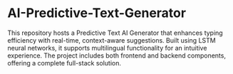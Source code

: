 # AI-Predictive-Text-Generator
This repository hosts a Predictive Text AI Generator that enhances typing efficiency with real-time, context-aware suggestions. Built using LSTM neural networks, it supports multilingual functionality for an intuitive experience. The project includes both frontend and backend components, offering a complete full-stack solution.
